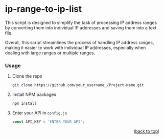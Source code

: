 # ip-range-to-ip-list
This script is designed to simplify the task of processing IP address ranges by converting them into individual IP addresses and saving them into a text file.

Overall, this script streamlines the process of handling IP address ranges, making it easier to work with individual IP addresses, especially when dealing with large ranges or multiple ranges.

### Usage

1. Clone the repo
   ```sh
   git clone https://github.com/your_username_/Project-Name.git
   ```
2. Install NPM packages
   ```sh
   npm install
   ```
3. Enter your API in `config.js`
   ```js
   const API_KEY = 'ENTER YOUR API';
   ```

<p align="right">(<a href="#readme-top">back to top</a>)</p>

